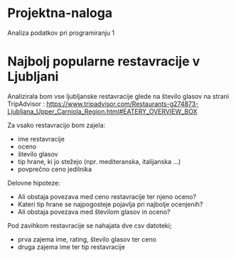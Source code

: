 # Projektna-naloga
Analiza podatkov pri programiranju 1

Najbolj popularne restavracije v Ljubljani
==============================================

Analizirala bom vse ljubljanske restavracije glede na število glasov na strani
TripAdvisor : https://www.tripadvisor.com/Restaurants-g274873-Ljubljana_Upper_Carniola_Region.html#EATERY_OVERVIEW_BOX

Za vsako restavracijo bom zajela:
* ime restavracije
* oceno
* število glasov
* tip hrane, ki jo stežejo (npr. mediteranska, italijanska ...)
* povprečno ceno jedilnika

Delovne hipoteze:
* Ali obstaja povezava med ceno restavracije ter njeno oceno?
* Kateri tip hrane se najpogosteje pojavlja pri najbolje ocenjenih?
* Ali obstaja povezava med številom glasov in oceno?

Pod zavihkom restavracije se nahajata dve csv datoteki;
- prva zajema ime, rating, število glasov ter ceno
- druga zajema ime ter tip restavracije

